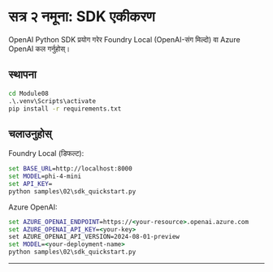 <!--
CO_OP_TRANSLATOR_METADATA:
{
  "original_hash": "bf711f77cca7c5500e22ff5c032016f1",
  "translation_date": "2025-09-22T17:48:16+00:00",
  "source_file": "Module08/samples/02/README.md",
  "language_code": "ne"
}
-->
# सत्र २ नमूना: SDK एकीकरण

OpenAI Python SDK प्रयोग गरेर Foundry Local (OpenAI-संग मिल्दो) वा Azure OpenAI कल गर्नुहोस्।

## स्थापना
```cmd
cd Module08
.\.venv\Scripts\activate
pip install -r requirements.txt
```

## चलाउनुहोस्
Foundry Local (डिफल्ट):
```cmd
set BASE_URL=http://localhost:8000
set MODEL=phi-4-mini
set API_KEY=
python samples\02\sdk_quickstart.py
```

Azure OpenAI:
```cmd
set AZURE_OPENAI_ENDPOINT=https://<your-resource>.openai.azure.com
set AZURE_OPENAI_API_KEY=<your-key>
set AZURE_OPENAI_API_VERSION=2024-08-01-preview
set MODEL=<your-deployment-name>
python samples\02\sdk_quickstart.py
```

---

